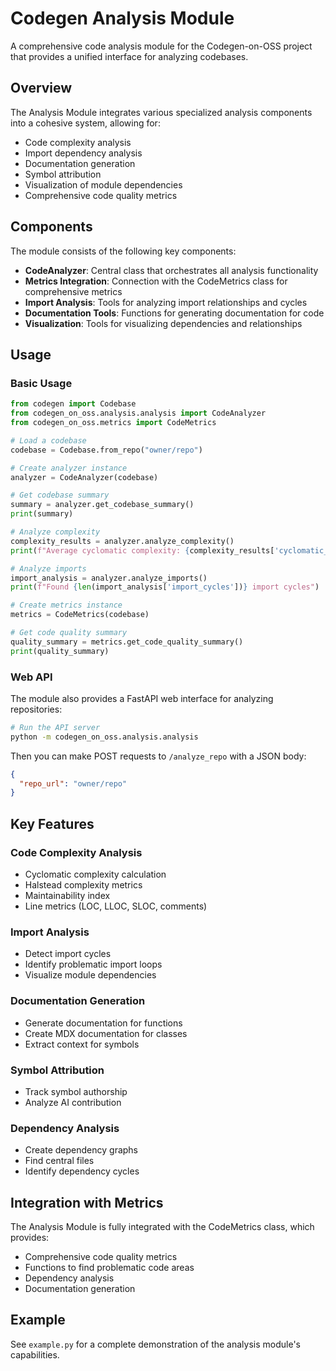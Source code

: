 # Codegen Analysis Module

A comprehensive code analysis module for the Codegen-on-OSS project that provides a unified interface for analyzing codebases.

## Overview

The Analysis Module integrates various specialized analysis components into a cohesive system, allowing for:

- Code complexity analysis
- Import dependency analysis
- Documentation generation
- Symbol attribution
- Visualization of module dependencies
- Comprehensive code quality metrics

## Components

The module consists of the following key components:

- **CodeAnalyzer**: Central class that orchestrates all analysis functionality
- **Metrics Integration**: Connection with the CodeMetrics class for comprehensive metrics
- **Import Analysis**: Tools for analyzing import relationships and cycles
- **Documentation Tools**: Functions for generating documentation for code
- **Visualization**: Tools for visualizing dependencies and relationships

## Usage

### Basic Usage

```python
from codegen import Codebase
from codegen_on_oss.analysis.analysis import CodeAnalyzer
from codegen_on_oss.metrics import CodeMetrics

# Load a codebase
codebase = Codebase.from_repo("owner/repo")

# Create analyzer instance
analyzer = CodeAnalyzer(codebase)

# Get codebase summary
summary = analyzer.get_codebase_summary()
print(summary)

# Analyze complexity
complexity_results = analyzer.analyze_complexity()
print(f"Average cyclomatic complexity: {complexity_results['cyclomatic_complexity']['average']}")

# Analyze imports
import_analysis = analyzer.analyze_imports()
print(f"Found {len(import_analysis['import_cycles'])} import cycles")

# Create metrics instance
metrics = CodeMetrics(codebase)

# Get code quality summary
quality_summary = metrics.get_code_quality_summary()
print(quality_summary)
```

### Web API

The module also provides a FastAPI web interface for analyzing repositories:

```bash
# Run the API server
python -m codegen_on_oss.analysis.analysis
```

Then you can make POST requests to `/analyze_repo` with a JSON body:

```json
{
  "repo_url": "owner/repo"
}
```

## Key Features

### Code Complexity Analysis

- Cyclomatic complexity calculation
- Halstead complexity metrics
- Maintainability index
- Line metrics (LOC, LLOC, SLOC, comments)

### Import Analysis

- Detect import cycles
- Identify problematic import loops
- Visualize module dependencies

### Documentation Generation

- Generate documentation for functions
- Create MDX documentation for classes
- Extract context for symbols

### Symbol Attribution

- Track symbol authorship
- Analyze AI contribution

### Dependency Analysis

- Create dependency graphs
- Find central files
- Identify dependency cycles

## Integration with Metrics

The Analysis Module is fully integrated with the CodeMetrics class, which provides:

- Comprehensive code quality metrics
- Functions to find problematic code areas
- Dependency analysis
- Documentation generation

## Example

See `example.py` for a complete demonstration of the analysis module's capabilities.

